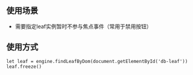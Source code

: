 ## 使用场景
* 需要指定leaf实例暂时不参与焦点事件（常用于禁用按钮）
## 使用方式
```
let leaf = engine.findLeafByDom(document.getElementById('db-leaf'))
leaf.freeze()
```